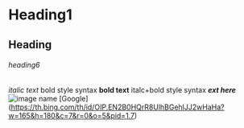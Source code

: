 # Heading1
## Heading
###### heading6
*italic text*
bold style syntax **bold text**
italc+bold style syntax ***ext here***
![image name](url-image)
[Google] (https://th.bing.com/th/id/OIP.EN2B0HQrR8UlhBGehlJJ2wHaHa?w=165&h=180&c=7&r=0&o=5&pid=1.7)
